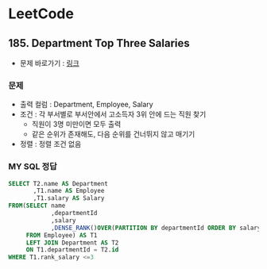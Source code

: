 
# LeetCode
## 185. Department Top Three Salaries
* 문제 바로가기 : [링크](https://leetcode.com/problems/department-top-three-salaries/)

### 문제
* 출력 컬럼 : Department, Employee, Salary
* 조건 : 각 부서별로 부서안에서 고소득자 3위 안에 드는 직원 찾기    
  * 직원이 3명 미만이면 모두 출력
  * 같은 순위가 존재해도, 다음 순위를 건너뛰지 않고 매기기
* 정렬 : 정렬 조건 없음


### MY SQL 정답

```SQL
SELECT T2.name AS Department
       ,T1.name AS Employee
       ,T1.salary AS Salary
FROM(SELECT name
            ,departmentId
            ,salary
            ,DENSE_RANK()OVER(PARTITION BY departmentId ORDER BY salary DESC) AS rank_salary
     FROM Employee) AS T1
     LEFT JOIN Department AS T2
     ON T1.departmentId = T2.id
WHERE T1.rank_salary <=3
```